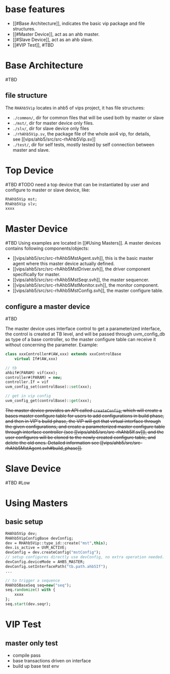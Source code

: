 # base features
- [[#Base Architecture]], indicates the basic vip package and file structures.
- [[#Master Device]], act as an ahb master.
- [[#Slave Device]], act as an ahb slave.
- [[#VIP Test]], #TBD 

# Base Architecture
#TBD 
## file structure
The `RHAhb5Vip` locates in ahb5 of vips project, it has file structures:
-   `./common/`, dir for common files that will be used both by master or slave
-   `./mst/`, dir for master device only files.
-   `./slv/`, dir for slave device only files
-   `./rhAhb5Vip.sv`, the package file of the whole axi4 vip, for details, see [[vips/ahb5/src/src-rhAhb5Vip.sv]]
-   `./test/`, dir for self tests, mostly tested by self connection between master and slave.

# Top Device
#TBD #TODO 
need a top device that can be instantiated by user and configure to master or slave device, like:
```systemverilog
RhAhb5Vip mst;
RhAhb5Vip slv;
xxxx
```
# Master Device
#TBD 
Using examples are located in [[#Using Masters]].
A master devices contains following components/objects:
- [[vips/ahb5/src/src-rhAhb5MstAgent.svh]], this is the basic master agent where this master device actually defined.
- [[vips/ahb5/src/src-rhAhb5MstDriver.svh]], the driver component specifically for master.
- [[vips/ahb5/src/src-rhAhb5MstSeqr.svh]], the master sequencer.
- [[vips/ahb5/src/src-rhAhb5MstMonitor.svh]], the monitor component.
- [[vips/ahb5/src/src-rhAhb5MstConfig.svh]], the master configure table.
## configure a master device
#TBD 

The master device uses interface control to get a parameterized interface, the control is created at TB level, and will be passed through uvm_config_db as type of a base controller, so the master configure table can receive it without concerning the parameter. Example:
```systemverilog
class xxxController#(AW,xxx) extends xxxControlBase
	virtual If#(AW,xxx)

// tb
ahbif#(PARAM) vif(xxx);
controller#(PARAM) = new;
controller.If = vif
uvm_config_set(controlBase)::set(xxx);

// get in vip config
uvm_config_get(controlBase)::get(xxx);
```
~~The master device provides an API called `createConfig`, which will create a bases master configure table for users to add configurations in build phase, and then in VIP's build phase, the VIP will get that virtual interface through  the given configurations, and create a parameterized master configure table through interface controller (see [[vips/ahb5/src/src-rhAhb5If.sv]]), and the user configures will be cloned to the newly created configure table, and delete the old ones. Detailed information see [[vips/ahb5/src/src-rhAhb5MstAgent.svh#build_phase]].~~

# Slave Device
#TBD #Low

# Using Masters
## basic setup
```systemverilog
RHAhb5Vip dev;
RHAhb5VipConfigBase devConfig;
dev = RHAhb5Vip::type_id::create("mst",this);
dev.is_active = UVM_ACTIVE;
devConfig = dev.createConfig("mstConfig");
// setup configures directly use devConfig, no extra operation needed.
devConfig.deviceMode = AHB5_MASTER;
devConfig.setInterfacePath("tb.path.ahb5If");
...

// to trigger a sequence
RHAhb5BaseSeq seq=new("seq");
seq.randomize() with {
	xxxx
};
seq.start(dev.seqr);
```

# VIP Test
## master only test
- compile pass
- base transactions driven on interface
- build up base test env